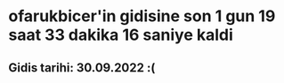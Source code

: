 # ofarukbicer'in gidisine son 1 gun 19 saat 33 dakika 16 saniye kaldi

## Gidis tarihi: 30.09.2022 :(
